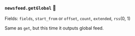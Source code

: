### `newsfeed.getGlobal` 🔰

Fields: `fields`, `start_from` or `offset`, `count`, `extended`, `rss`(0, 1)

Same as `get`, but this time it outputs global feed.
